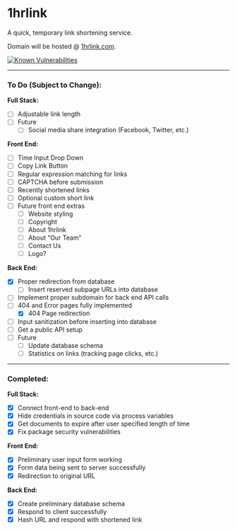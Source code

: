 # 1hrlink
A quick, temporary link shortening service.

Domain will be hosted @ [1hrlink.com](https://1hrlink.com).

[![Known Vulnerabilities](https://snyk.io/test/github/justkrzys/1hrlink/badge.svg?targetFile=server/package.json)](https://snyk.io/test/github/justkrzys/1hrlink?targetFile=server/package.json)

---

### To Do (Subject to Change):
**Full Stack:**
- [ ] Adjustable link length
- [ ] Future
  - [ ] Social media share integration (Facebook, Twitter, etc.)

**Front End:**
- [ ] Time Input Drop Down
- [ ] Copy Link Button
- [ ] Regular expression matching for links
- [ ] CAPTCHA before submission
- [ ] Recently shortened links
- [ ] Optional custom short link
- [ ] Future front end extras
    - [ ] Website styling
    - [ ] Copyright
    - [ ] About 1hrlink
    - [ ] About “Our Team”
    - [ ] Contact Us
    - [ ] Logo?
    
**Back End:**
- [x] Proper redirection from database
    - [ ] Insert reserved subpage URLs into database
- [ ] Implement proper subdomain for back end API calls
- [ ] 404 and Error pages fully implemented
    - [x] 404 Page redirection
- [ ] Input sanitization before inserting into database
- [ ] Get a public API setup
- [ ] Future
    - [ ] Update database schema
    - [ ] Statistics on links (tracking page clicks, etc.)
    
---

### **Completed:**
**Full Stack:**
- [x] Connect front-end to back-end
- [x] Hide credentials in source code via process variables
- [x] Get documents to expire after user specified length of time
- [x] Fix package security vulnerabilities

**Front End:**
- [x] Preliminary user input form working
- [x] Form data being sent to server successfully
- [x] Redirection to original URL

**Back End:**
- [x] Create preliminary database schema
- [x] Respond to client successfully
- [x] Hash URL and respond with shortened link
